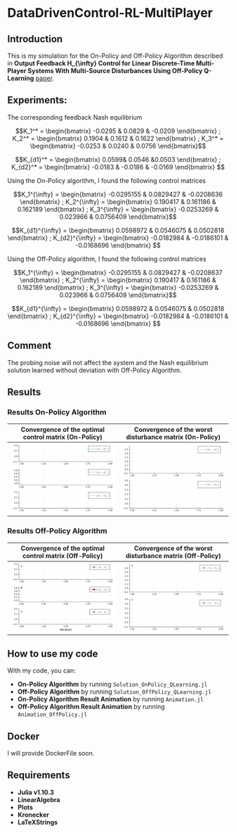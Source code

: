 # DataDrivenControl-RL-MultiPlayer

## Introduction
This is my simulation for the On-Policy and Off-Policy Algorithm described in **Output Feedback H_{\infty} Control for Linear
Discrete-Time Multi-Player Systems With Multi-Source Disturbances Using Off-Policy Q-Learning** [paper](https://ieeexplore.ieee.org/document/9261350).

## Experiments:
The corresponding feedback Nash equilibrium
```math
K_1^* =    \begin{bmatrix}
 -0.0295 & 0.0829 & -0.0209
    \end{bmatrix}
;
K_2^* =    \begin{bmatrix}
 0.1904 & 0.1612 & 0.1622
    \end{bmatrix}
;
K_3^* =    \begin{bmatrix}
-0.0253 & 0.0240 & 0.0756
    \end{bmatrix}
```
```math
K_{d1}^* =    \begin{bmatrix}
0.0599& 0.0546 &0.0503
    \end{bmatrix}
;
K_{d2}^* =    \begin{bmatrix}
-0.0183 & -0.0186 & -0.0169
    \end{bmatrix}

```
Using the On-Policy algorithm, I found the following control matrices
```math
K_1^{\infty} =    \begin{bmatrix}
 -0.0295155 & 0.0829427 & -0.0208636
    \end{bmatrix}
;
K_2^{\infty} =    \begin{bmatrix}
 0.190417 & 0.161186 & 0.162189
    \end{bmatrix}
;
K_3^{\infty} =    \begin{bmatrix}
-0.0253269 & 0.023966 & 0.0756409
    \end{bmatrix}
```
```math
K_{d1}^{\infty} =    \begin{bmatrix}
 0.0598972 & 0.0546075 & 0.0502818
    \end{bmatrix}
;
K_{d2}^{\infty} =    \begin{bmatrix}
 -0.0182984 & -0.0186101 & -0.0168696
    \end{bmatrix}

```

Using the Off-Policy algorithm, I found the following control matrices
```math
K_1^{\infty} =    \begin{bmatrix}
  -0.0295155 &  0.0829427 & -0.0208637
    \end{bmatrix}
;
K_2^{\infty} =    \begin{bmatrix}
 0.190417 & 0.161186 & 0.162189
    \end{bmatrix}
;
K_3^{\infty} =    \begin{bmatrix}
 -0.0253269 & 0.023966 & 0.0756409
    \end{bmatrix}
```
```math
K_{d1}^{\infty} =    \begin{bmatrix}
0.0598972 & 0.0546075 & 0.0502818
    \end{bmatrix}
;
K_{d2}^{\infty} =    \begin{bmatrix}
-0.0182984 & -0.0186101 & -0.0168696
    \end{bmatrix}

```

## Comment
The probing noise will not affect the
system and the Nash equilibrium solution learned without
deviation with Off-Policy Algorithm.



## Results
### Results On-Policy Algorithm
| Convergence of the optimal control matrix (On-Policy) | Convergence of the worst disturbance matrix (On-Policy) |
| ------------- | ------------- |
| <img src="./Gif/OptimalControl.gif" alt="drawing" width="400"/> | <img src="./Gif/WorstDisturbance.gif" alt="drawing" width="400"/> |

### Results Off-Policy Algorithm
| Convergence of the optimal control matrix (Off-Policy) | Convergence of the worst disturbance matrix (Off-Policy) |
| ------------- | ------------- |
| <img src="./Gif_off/OptimalControl_off.gif" alt="drawing" width="400"/> | <img src="./Gif_off/WorstDisturbance_off.gif" alt="drawing" width="400"/> |

## How to use my code

With my code, you can:

* **On-Policy Algorithm** by running `Solution_OnPolicy_QLearning.jl`
* **Off-Policy Algorithm** by running `Solution_OffPolicy_QLearning.jl`
* **On-Policy Algorithm Result Animation** by running `Animation.jl`
* **Off-Policy Algorithm Result Animation** by running `Animation_OffPolicy.jl`

## Docker
I will provide DockerFile soon.

## Requirements

* **Julia v1.10.3**
* **LinearAlgebra**
* **Plots**
* **Kronecker**
* **LaTeXStrings**
